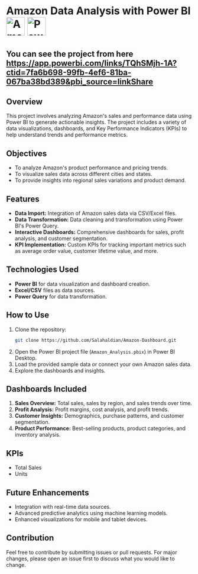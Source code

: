 

# Amazon Data Analysis with Power BI  <img src="https://upload.wikimedia.org/wikipedia/commons/a/a9/Amazon_logo.svg" alt="Amazon Logo" width="50"/>   <img src="https://upload.wikimedia.org/wikipedia/commons/c/cf/New_Power_BI_Logo.svg" alt="Power BI Logo" width="50"/>

## You can see the project from here **https://app.powerbi.com/links/TQhSMjh-1A?ctid=7fa6b698-99fb-4ef6-81ba-067ba38bd389&pbi_source=linkShare**

## Overview
This project involves analyzing Amazon's sales and performance data using Power BI to generate actionable insights. The project includes a variety of data visualizations, dashboards, and Key Performance Indicators (KPIs) to help understand trends and performance metrics.

## Objectives
- To analyze Amazon's product performance and pricing trends.
- To visualize sales data across different cities and states.
- To provide insights into regional sales variations and product demand.

## Features
- **Data Import:** Integration of Amazon sales data via CSV/Excel files.
- **Data Transformation:** Data cleaning and transformation using Power BI's Power Query.
- **Interactive Dashboards:** Comprehensive dashboards for sales, profit analysis, and customer segmentation.
- **KPI Implementation:** Custom KPIs for tracking important metrics such as average order value, customer lifetime value, and more.

## Technologies Used
- **Power BI** for data visualization and dashboard creation.
- **Excel/CSV** files as data sources.
- **Power Query** for data transformation.

## How to Use
1. Clone the repository:
   ```bash
   git clone https://github.com/Salahaldian/Amazon-Dashboard.git
   ```
2. Open the Power BI project file (`Amazon_Analysis.pbix`) in Power BI Desktop.
3. Load the provided sample data or connect your own Amazon sales data.
4. Explore the dashboards and insights.

## Dashboards Included
1. **Sales Overview:** Total sales, sales by region, and sales trends over time.
2. **Profit Analysis:** Profit margins, cost analysis, and profit trends.
3. **Customer Insights:** Demographics, purchase patterns, and customer segmentation.
4. **Product Performance:** Best-selling products, product categories, and inventory analysis.

## KPIs
- Total Sales
- Units

## Future Enhancements
- Integration with real-time data sources.
- Advanced predictive analytics using machine learning models.
- Enhanced visualizations for mobile and tablet devices.

## Contribution
Feel free to contribute by submitting issues or pull requests. For major changes, please open an issue first to discuss what you would like to change.
